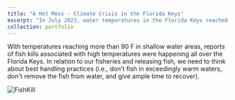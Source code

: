 ```yaml
---
title: "A Hot Mess - Climate Crisis in the Florida Keys"
excerpt: "In July 2023, water temperatures in the Florida Keys reached record highs (>90 F!) causing significant coral bleaching and fish kills.<br/><img src='/images/July2023Heatwave.png'>"
collection: portfolio
---
```


With temperatures reaching more than 90 F in shallow water areas, reports of fish kills associated with high temperatures were happening all over the Florida Keys. In relation to our fisheries and releasing fish, we need to think about best handling practices (i.e., don't fish in exceedingly warm waters, don't remove the fish from water, and give ample time to recover).

![FishKill](https://github.com/smlombardo/smlombardo.github.io/assets/163476157/57a0291e-0372-4966-8121-51164614ee44)
